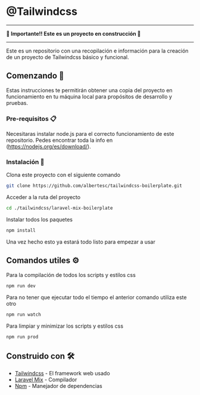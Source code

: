 # @Tailwindcss

---

__🚧 Importante!! Este es un proyecto en construcción 🚧__

---

Este es un repositorio con una recopilación e información para la creación de un proyecto de Tailwindcss básico y funcional.

## Comenzando 🚀

Estas instrucciones te permitirán obtener una copia del proyecto en funcionamiento en tu máquina local para propósitos de desarrollo y pruebas.

### Pre-requisitos 📋

Necesitaras instalar node.js para el correcto funcionamiento de este repositorio. Pedes encontrar toda la info en (https://nodejs.org/es/download/).

### Instalación 🔧

Clona este proyecto con el siguiente comando

```bash
git clone https://github.com/albertesc/tailwindcss-boilerplate.git
```

Acceder a la ruta del proyecto

```bash
cd ./tailwindcss/laravel-mix-boilerplate
```

Instalar todos los paquetes

```bash
npm install
```

Una vez hecho esto ya estará todo listo para empezar a usar

## Comandos utiles ⚙️

Para la compilación de todos los scripts y estilos css

```bash
npm run dev
```
Para no tener que ejecutar todo el tiempo el anterior comando utiliza este otro

```bash
npm run watch
```

Para limpiar y minimizar los scripts y estilos css

```bash
npm run prod
```

## Construido con 🛠️

* [Tailwindcss](https://tailwindcss.com/) - El framework web usado
* [Laravel Mix](https://laravel-mix.com/docs/5.0/installation) - Compilador
* [Npm](https://www.npmjs.com/) - Manejador de dependencias
